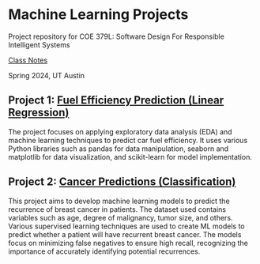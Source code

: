 # Machine Learning Projects
Project repository for COE 379L: Software Design For Responsible Intelligent Systems

[Class Notes](https://coe-379l-sp24.readthedocs.io/en/latest/index.html)

Spring 2024, UT Austin

## Project 1: [Fuel Efficiency Prediction (Linear Regression)](https://github.com/jthet/machine-learning-projects/tree/main/linear-regression-ML)

The project focuses on applying exploratory data analysis (EDA) and machine learning techniques to predict car fuel efficiency. It uses various Python libraries such as pandas for data manipulation, seaborn and matplotlib for data visualization, and scikit-learn for model implementation.

## Project 2: [Cancer Predictions (Classification)](https://github.com/jthet/machine-learning-projects/tree/main/cancer-prediction-ML)

This project aims to develop machine learning models to predict the recurrence of breast cancer in patients. The dataset used contains variables such as age, degree of malignancy, tumor size, and others. Various supervised learning techniques are used to create ML models to predict whether a patient will have recurrent breast cancer. The models focus on minimizing false negatives to ensure high recall, recognizing the importance of accurately identifying potential recurrences.

